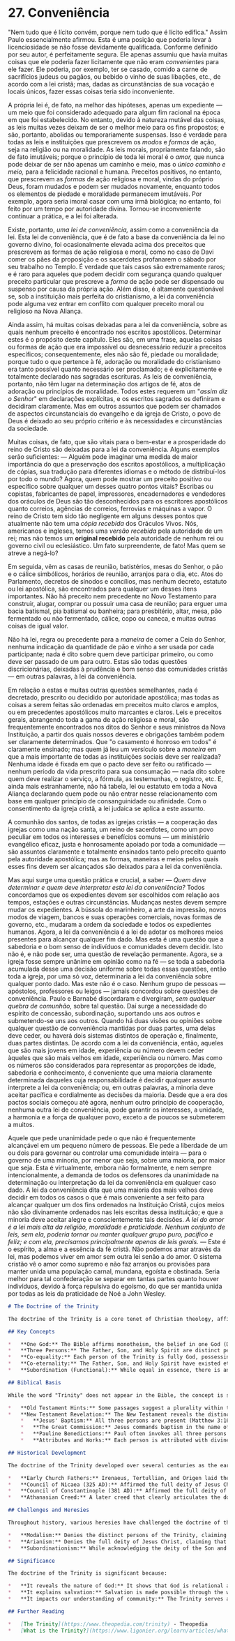 # 27. Conveniência

"Nem tudo que é lícito convém, porque nem tudo que é lícito edifica." Assim Paulo essencialmente afirmou. Esta é uma posição que poderia levar à licenciosidade se não fosse devidamente qualificada. Conforme definido por seu autor, é perfeitamente segura. Ele apenas assumiu que havia muitas coisas que ele poderia fazer licitamente que não eram *convenientes* para ele fazer. Ele poderia, por exemplo, ter se casado, comido a carne de sacrifícios judeus ou pagãos, ou bebido o vinho de suas libações, etc., de acordo com a lei cristã; mas, dadas as circunstâncias de sua vocação e locais únicos, fazer essas coisas teria sido inconveniente.

A própria lei é, de fato, na melhor das hipóteses, apenas um expediente — um meio que foi considerado adequado para algum fim racional na época em que foi estabelecido. No entanto, devido à natureza mutável das coisas, as leis muitas vezes deixam de ser o melhor meio para os fins propostos; e são, portanto, abolidas ou temporariamente suspensas. Isso é verdade para todas as leis e instituições que prescrevem os *modos* e *formas* de ação, seja na religião ou na moralidade. As leis morais, propriamente falando, são de fato imutáveis; porque o princípio de toda lei moral é o *amor,* que nunca pode deixar de ser não apenas um caminho e meio, mas o *único caminho e meio,* para a felicidade racional e humana. Preceitos positivos, no entanto, que prescrevem as *formas* de ação religiosa e moral, vindas do próprio Deus, foram mudados e podem ser mudados novamente, enquanto todos os elementos de piedade e moralidade permanecem imutáveis. Por exemplo, agora seria imoral casar com uma irmã biológica; no entanto, foi feito por um tempo por autoridade divina. Tornou-se inconveniente continuar a prática, e a lei foi alterada.

Existe, portanto, *uma lei de conveniência,* assim como a conveniência da lei. Esta lei de conveniência, que é de fato a base da conveniência da lei no governo divino, foi ocasionalmente elevada acima dos preceitos que prescrevem as formas de ação religiosa e moral, como no caso de Davi comer os pães da proposição e os sacerdotes profanarem o sábado por seu trabalho no Templo. É verdade que tais casos são extremamente raros; e é raro para aqueles que podem decidir com segurança quando qualquer preceito particular que prescreve a *forma* de ação pode ser dispensado ou suspenso por causa da própria ação. Além disso, é altamente questionável se, sob a instituição mais perfeita do cristianismo, a lei da conveniência pode alguma vez entrar em conflito com qualquer preceito moral ou religioso na Nova Aliança.

Ainda assim, há muitas coisas deixadas para a lei da conveniência, sobre as quais nenhum preceito é encontrado nos escritos apostólicos. Determinar estes é o propósito deste capítulo. Eles são, em uma frase, aquelas coisas ou formas de ação que era impossível ou desnecessário reduzir a preceitos específicos; consequentemente, eles não são fé, piedade ou moralidade; porque tudo o que pertence à fé, adoração ou moralidade do cristianismo era tanto possível quanto necessário ser proclamado; e é explicitamente e totalmente declarado nas sagradas escrituras. As leis de conveniência, portanto, não têm lugar na determinação dos artigos de fé, atos de adoração ou princípios de moralidade. Todos estes requerem um "*assim diz o Senhor*" em declarações explícitas, e os escritos sagrados os definiram e decidiram claramente. Mas em outros assuntos que podem ser chamados de aspectos circunstanciais do evangelho e da igreja de Cristo, o povo de Deus é deixado ao seu próprio critério e às necessidades e circunstâncias da sociedade.

Muitas coisas, de fato, que são vitais para o bem-estar e a prosperidade do reino de Cristo são deixadas para a lei da conveniência. Alguns exemplos serão suficientes: — Alguém pode imaginar uma medida de maior importância do que a preservação dos escritos apostólicos, a multiplicação de cópias, sua tradução para diferentes idiomas e o método de distribuí-los por todo o mundo? Agora, quem pode mostrar um preceito positivo ou específico sobre qualquer um desses quatro pontos vitais? Escribas ou copistas, fabricantes de papel, impressores, encadernadores e vendedores dos oráculos de Deus são tão desconhecidos para os escritores apostólicos quanto correios, agências de correios, ferrovias e máquinas a vapor. O reino de Cristo tem sido tão negligente em alguns desses pontos que atualmente não tem uma *cópia recebida* dos Oráculos Vivos. Nós, americanos e ingleses, temos uma *versão recebida* pela autoridade de um rei; mas não temos um **original recebido** pela autoridade de nenhum rei ou governo civil ou eclesiástico. Um fato surpreendente, de fato! Mas quem se atreve a negá-lo?

Em seguida, vêm as casas de reunião, batistérios, mesas do Senhor, o pão e o cálice simbólicos, horários de reunião, arranjos para o dia, etc. Atos do Parlamento, decretos de sínodos e concílios, mas nenhum decreto, estatuto ou lei apostólica, são encontrados para qualquer um desses itens importantes. Não há preceito nem precedente no Novo Testamento para construir, alugar, comprar ou possuir uma casa de reunião; para erguer uma bacia batismal, pia batismal ou banheira; para presbitério, altar, mesa, pão fermentado ou não fermentado, cálice, copo ou caneca, e muitas outras coisas de igual valor.

Não há lei, regra ou precedente para a *maneira* de comer a Ceia do Senhor, nenhuma indicação da quantidade de pão e vinho a ser usada por cada participante; nada é dito sobre quem deve participar primeiro, ou como deve ser passado de um para outro. Estas são todas questões discricionárias, deixadas à prudência e bom senso das comunidades cristãs — em outras palavras, à lei da conveniência.

Em relação a estas e muitas outras questões semelhantes, nada é decretado, prescrito ou decidido por autoridade apostólica; mas todas as coisas a serem feitas são ordenadas em preceitos muito claros e amplos, ou em precedentes apostólicos muito marcantes e claros. Leis e preceitos gerais, abrangendo toda a gama de ação religiosa e moral, são frequentemente encontrados nos ditos do Senhor e seus ministros da Nova Instituição, a partir dos quais nossos deveres e obrigações também podem ser claramente determinados. Que "o casamento é honroso em todos" é claramente ensinado; mas quem já leu um versículo sobre a *maneira* em que a mais importante de todas as instituições sociais deve ser realizada? Nenhuma idade é fixada em que o pacto deve ser feito ou ratificado — nenhum período da vida prescrito para sua consumação — nada dito sobre quem deve realizar o serviço, a fórmula, as testemunhas, o registro, etc. E, ainda mais estranhamente, não há tabela, lei ou estatuto em toda a Nova Aliança declarando quem pode ou não entrar nesse relacionamento com base em qualquer princípio de consanguinidade ou afinidade. Com o consentimento da igreja cristã, a lei judaica se aplica a este assunto.

A comunhão dos santos, de todas as igrejas cristãs — a cooperação das igrejas como uma nação santa, um reino de sacerdotes, como um povo peculiar em todos os interesses e benefícios comuns — um ministério evangélico eficaz, justa e honrosamente apoiado por toda a comunidade — são assuntos claramente e totalmente ensinados tanto pelo preceito quanto pela autoridade apostólica; mas as formas, maneiras e meios pelos quais esses fins devem ser alcançados são deixados para a lei da conveniência.

Mas aqui surge uma questão prática e crucial, a saber — *Quem deve determinar e quem deve interpretar esta lei da conveniência?* Todos concordamos que os expedientes devem ser escolhidos com relação aos tempos, estações e outras circunstâncias. Mudanças nestes devem sempre mudar os expedientes. A bússola do marinheiro, a arte da impressão, novos modos de viagem, bancos e suas operações comerciais, novas formas de governo, etc., mudaram a ordem da sociedade e todos os expedientes humanos. Agora, a lei da conveniência é a lei de adotar os melhores meios presentes para alcançar qualquer fim dado. Mas esta é uma questão que a sabedoria e o bom senso de indivíduos e comunidades devem decidir. Isto não é, e não pode ser, uma questão de revelação permanente. Agora, se a igreja fosse sempre unânime em opinião como na fé — se toda a sabedoria acumulada desse uma decisão uniforme sobre todas essas questões, então toda a igreja, por uma só voz, determinaria a lei da conveniência sobre qualquer ponto dado. Mas este não é o caso. Nenhum grupo de pessoas — apóstolos, professores ou leigos — jamais concordou sobre questões de conveniência. Paulo e Barnabé discordaram e divergiram, *sem qualquer quebra de comunhão,* sobre tal questão. Daí surge a necessidade do espírito de concessão, subordinação, suportando uns aos outros e submetendo-se uns aos outros. Quando há duas visões ou opiniões sobre qualquer questão de conveniência mantidas por duas partes, uma delas deve ceder, ou haverá dois sistemas distintos de operação e, finalmente, duas partes distintas. De acordo com a lei da conveniência, então, aqueles que são mais jovens em idade, experiência ou número devem ceder àqueles que são mais velhos em idade, experiência ou número. Mas como os números são considerados para representar as proporções de idade, sabedoria e conhecimento, é conveniente que uma maioria claramente determinada daqueles cuja responsabilidade é decidir qualquer assunto interprete a lei da conveniência; ou, em outras palavras, a minoria deve aceitar pacífica e cordialmente as decisões da maioria. Desde que a era dos pactos sociais começou até agora, nenhum outro princípio de cooperação, nenhuma outra lei de conveniência, pode garantir os interesses, a unidade, a harmonia e a força de qualquer povo, exceto a de poucos se submeterem a muitos.

Aquele que pede unanimidade pede o que não é frequentemente alcançável em um pequeno número de pessoas. Ele pede a liberdade de um ou dois para governar ou controlar uma comunidade inteira — para o governo de uma minoria, por menor que seja, sobre uma maioria, por maior que seja. Esta é virtualmente, embora não formalmente, e nem sempre intencionalmente, a demanda de todos os defensores da unanimidade na determinação ou interpretação da lei da conveniência em qualquer caso dado. A lei da conveniência dita que uma maioria dos mais velhos deve decidir em todos os casos o que é mais conveniente a ser feito para alcançar qualquer um dos fins ordenados na Instituição Cristã, cujos meios não são divinamente ordenados nas leis escritas dessa instituição; e que a minoria deve aceitar alegre e conscientemente tais decisões.
*A lei do amor é a lei mais alta da religião, moralidade e praticidade. Nenhum conjunto de leis, sem ela, poderia tornar ou manter qualquer grupo puro, pacífico e feliz; e com ela, precisamos principalmente apenas de leis gerais.* — Este é o espírito, a alma e a essência da fé cristã. Não podemos amar através da lei, mas podemos viver em amor sem outra lei senão a do amor. O sistema cristão vê o amor como supremo e não faz arranjos ou provisões para manter unida uma população carnal, mundana, egoísta e obstinada. Seria melhor para tal confederação se separar em tantas partes quanto houver indivíduos, devido à força repulsiva do egoísmo, do que ser mantida unida por todas as leis da praticidade de Noé a John Wesley.
```markdown
# The Doctrine of the Trinity

The doctrine of the Trinity is a core tenet of Christian theology, affirming that God is one being existing in three co-equal, co-eternal persons: Father, Son (Jesus Christ), and Holy Spirit. It is a complex doctrine that has been debated and refined throughout church history.

## Key Concepts

*   **One God:** The Bible affirms monotheism, the belief in one God (Deuteronomy 6:4; Isaiah 45:5).
*   **Three Persons:** The Father, Son, and Holy Spirit are distinct persons, not merely different modes or aspects of God.
*   **Co-equality:** Each person of the Trinity is fully God, possessing all the divine attributes.
*   **Co-eternality:** The Father, Son, and Holy Spirit have existed eternally, without beginning or end.
*   **Subordination (Functional):** While equal in essence, there is an economic or functional subordination within the Trinity, where the Son submits to the Father, and the Holy Spirit is sent by the Father and the Son. This does not imply inferiority in being.

## Biblical Basis

While the word "Trinity" does not appear in the Bible, the concept is supported by various scriptures:

*   **Old Testament Hints:** Some passages suggest a plurality within the Godhead (Genesis 1:26; Isaiah 6:8).
*   **New Testament Revelation:** The New Testament reveals the distinct persons of the Trinity more clearly.
    *   **Jesus' Baptism:** All three persons are present (Matthew 3:16-17).
    *   **The Great Commission:** Jesus commands baptism in the name of the Father, Son, and Holy Spirit (Matthew 28:19).
    *   **Pauline Benedictions:** Paul often invokes all three persons in his blessings (2 Corinthians 13:14).
    *   **Attributes and Works:** Each person is attributed with divine attributes and performs divine works.

## Historical Development

The doctrine of the Trinity developed over several centuries as the early church grappled with how to reconcile the biblical data. Key milestones include:

*   **Early Church Fathers:** Irenaeus, Tertullian, and Origen laid the groundwork for Trinitarian theology.
*   **Council of Nicaea (325 AD):** Affirmed the full deity of Jesus Christ, declaring that He is "of one substance with the Father" (homoousios).
*   **Council of Constantinople (381 AD):** Affirmed the full deity of the Holy Spirit.
*   **Athanasian Creed:** A later creed that clearly articulates the doctrine of the Trinity.

## Challenges and Heresies

Throughout history, various heresies have challenged the doctrine of the Trinity:

*   **Modalism:** Denies the distinct persons of the Trinity, claiming that God is one person who manifests in different modes.
*   **Arianism:** Denies the full deity of Jesus Christ, claiming that He was created by the Father.
*   **Subordinationism:** While acknowledging the deity of the Son and Holy Spirit, it subordinates them in being or essence to the Father.

## Significance

The doctrine of the Trinity is significant because:

*   **It reveals the nature of God:** It shows that God is relational and exists in perfect love and unity.
*   **It explains salvation:** Salvation is made possible through the work of all three persons of the Trinity. The Father sends the Son, the Son redeems humanity, and the Holy Spirit applies salvation to believers.
*   **It impacts our understanding of community:** The Trinity serves as a model for Christian community, emphasizing unity in diversity.

## Further Reading

*   [The Trinity](https://www.theopedia.com/trinity) - Theopedia
*   [What is the Trinity?](https://www.ligonier.org/learn/articles/what-trinity) - Ligonier Ministries
```
